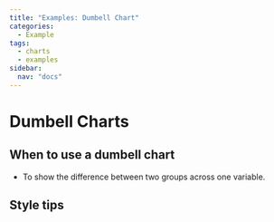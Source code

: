 ```yaml
---
title: "Examples: Dumbell Chart"
categories:
  - Example
tags:
  - charts
  - examples
sidebar:
  nav: "docs"
---
```


# Dumbell Charts
## When to use a dumbell chart

 * To show the difference between two groups across one variable.

## Style tips